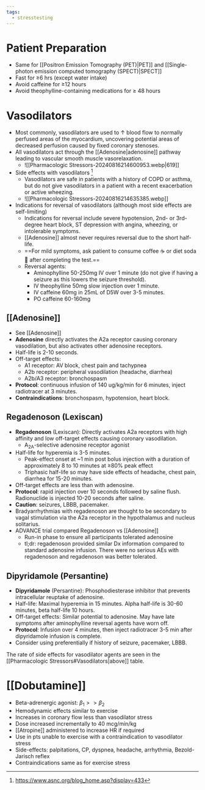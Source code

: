 ```yaml
---
tags:
  - stresstesting
---
```

# Patient Preparation

- Same for [[Positron Emission Tomography (PET)|PET]] and [[Single-photon emission computed tomography (SPECT)|SPECT]]
- Fast for ≥6 hrs (except water intake)
- Avoid caffeine for ≥12 hours
- Avoid theophylline-containing medications for ≥ 48 hours
# Vasodilators

- Most commonly, vasodilators are used to ↑ blood flow to normally perfused areas of the myocardium, uncovering potential areas of decreased perfusion caused by fixed coronary stenoses. 
- All vasodilators act through the [[Adenosine|adenosine]] pathway leading to vascular smooth muscle vasorelaxation.
	- ![[Pharmacologic Stressors-20240816214600953.webp|619]]
- Side effects with vasodilators [^sperry-blog]
	- Vasodilators are safe in patients with a history of COPD or asthma, but do not give vasodilators in a patient with a recent exacerbation or active wheezing.
	- ![[Pharmacologic Stressors-20240816214635385.webp]]
- Indications for reversal of vasodilators (although most side effects are self-limiting)
	- Indications for reversal include severe hypotension, 2nd- or 3rd-degree heart block, ST depression with angina, wheezing, or intolerable symptoms. 
	- [[Adenosine]] almost never requires reversal due to the short half-life. 
	- ==For mild symptoms, ask patient to consume coffee ☕️ or diet soda 🥤 after completing the test.==
	- Reversal agents:
		- Aminophylline 50-250mg IV over 1 minute (do not give if having a seizure as this lowers the seizure threshold).
		- IV theophylline 50mg slow injection over 1 minute.
		- IV caffeine 60mg in 25mL of D5W over 3-5 minutes.
		- PO caffeine 60-160mg
## [[Adenosine]]

- See [[Adenosine]]
- **Adenosine** directly activates the A2a receptor causing coronary vasodilation, but also activates other adenosine receptors.
- Half-life is 2-10 seconds.
- Off-target effects:
	- A1 receptor: AV block, chest pain and tachypnea
	- A2b receptor: peripheral vasodilation (headache, diarrhea)
	- A2b/A3 receptor: bronchospasm
- **Protocol**: continuous infusion of 140 ug/kg/min for 6 minutes, inject radiotracer at 3 minutes.
- **Contraindications**: bronchospasm, hypotension, heart block.

## Regadenoson (Lexiscan)

- **Regadenoson** (Lexiscan): Directly activates A2a receptors with high affinity and low off-target effects causing coronary vasodilation.
	- $\text{A}_{\text{2A}}$-selective adenosine receptor agonist
- Half-life for hyperemia is 3-5 minutes. 
	- Peak-effect onset at ~1 min post bolus injection with a duration of approximately 8 to 10 minutes at ≥80% peak effect
	- Triphasic half-life so may have side effects of headache, chest pain, diarrhea for 15-20 minutes.
- Off-target effects are less than with adenosine.
- **Protocol**: rapid injection over 10 seconds followed by saline flush. Radionuclide is injected 10-20 seconds after saline.
- **Caution**: seizures, LBBB, pacemaker.
- Bradyarrhythmias with regadenoson are thought to be secondary to vagal stimulation via the A2a receptor in the hypothalamus and nucleus solitarius.
- ADVANCE trial compared Regadenoson vs [[Adenosine]]
	- Run-in phase to ensure all participants tolerated adenosine
	- tl;dr: regadenoson provided similar Dx information compared to standard adenosine infusion. There were no serious AEs with regadenoson and regadenoson was better tolerated.

## Dipyridamole (Persantine)

- **Dipyridamole** (Persantine): Phosphodiesterase inhibitor that prevents intracellular reuptake of adenosine.
- Half-life: Maximal hyperemia in 15 minutes. Alpha half-life is 30-60 minutes, beta half-life 10 hours.
- Off-target effects: Similar potential to adenosine. May have late symptoms after aminophylline reversal agents have worn off.
- **Protocol**: Infusion over 4 minutes, then inject radiotracer 3-5 min after dipyridamole infusion is complete.
- Consider using preferentially if history of seizure, pacemaker, LBBB.

The rate of side effects for vasodilator agents are seen in the [[Pharmacologic Stressors#Vasodilators|above]] table.

# [[Dobutamine]]

- Beta-adrenergic agonist: $\beta_1 >> \beta_2$
- Hemodynamic effects similar to exercise
- Increases in coronary flow less than vasodilator stress
- Dose increased incrementally to 40 mcg/min/kg
- [[Atropine]] administered to increase HR if required
- Use in pts unable to exercise with a contraindication to vasodilator stress
- Side-effects: palpitations, CP, dyspnea, headache, arrhythmia, Bezold-Jarisch reflex
- Contraindications same as for exercise stress

[^sperry-blog]: https://www.asnc.org/blog_home.asp?display=433
